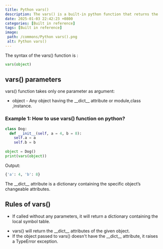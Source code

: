 ```yaml
---
title: Python vars()
description: The vars() is a built-in python function that returns the \_\_dict\_\_ attribute of an object.
date: 2025-01-03 22:42:23 +0800
categories: [Built in reference]
tags: [Built in reference]
image:
 path: /commons/Python vars().png
 alt: Python vars()
---
```


The syntax of the vars() function is :

```python
vars(object)

```

## vars() parameters

vars() function takes only one parameter as argument:

<script type="text/javascript">
	atOptions = {
		'key' : '98858c4e91885e00ea9926beee01c03e',
		'format' : 'iframe',
		'height' : 90,
		'width' : 728,
		'params' : {}
	};
</script>
<script type="text/javascript" src="//www.highperformanceformat.com/98858c4e91885e00ea9926beee01c03e/invoke.js"></script>
* object \- Any object having the \_\_dict\_\_ attribute or module,class ,instance.

<script type="text/javascript">
	atOptions = {
		'key' : '98858c4e91885e00ea9926beee01c03e',
		'format' : 'iframe',
		'height' : 90,
		'width' : 728,
		'params' : {}
	};
</script>
<script type="text/javascript" src="//www.highperformanceformat.com/98858c4e91885e00ea9926beee01c03e/invoke.js"></script>
### Example 1: How to use vars() function on python?

```python
class Dog:
  def __init__(self, a = 4, b = 8):
    self.a = a
    self.b = b
  
object = Dog()
print(vars(object))

```

Output:

```python
{'a': 4, 'b': 8}

```

The \_\_dict\_\_ attribute is a dictionary containing the specific object’s changeable attributes.

## Rules of vars()

* If called without any parameters, it will return a dictionary containing the local symbol table.  
<script type="text/javascript">
	atOptions = {
		'key' : '98858c4e91885e00ea9926beee01c03e',
		'format' : 'iframe',
		'height' : 90,
		'width' : 728,
		'params' : {}
	};
</script>
<script type="text/javascript" src="//www.highperformanceformat.com/98858c4e91885e00ea9926beee01c03e/invoke.js"></script>
* vars() will return the \_\_dict\_\_ attributes of the given object.  
* If the object passed to vars() doesn't have the \_\_dict\_\_ attribute, it raises a TypeError exception.